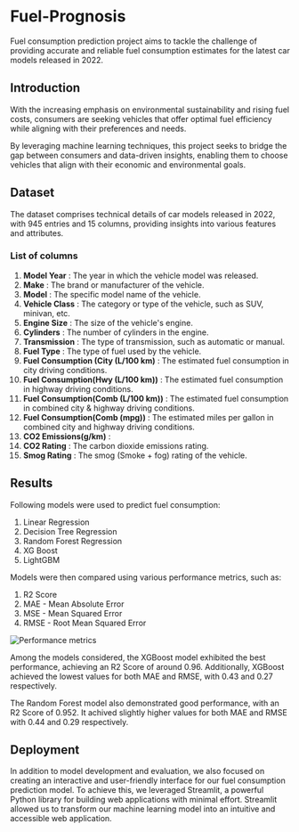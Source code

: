 # Fuel-Prognosis
Fuel consumption prediction project aims to tackle the challenge of providing accurate and reliable fuel consumption estimates for the latest car models released in 2022. 

## Introduction
With the increasing emphasis on environmental sustainability and rising fuel costs, consumers are seeking vehicles that offer optimal fuel efficiency while aligning with their preferences and needs.


 By leveraging machine learning techniques, this project seeks to bridge the gap between consumers and data-driven insights, enabling them to choose vehicles that align with their economic and environmental goals.

## Dataset
The dataset comprises technical details of car models released in 2022, with 945 entries and 15 columns, providing insights into various features and attributes.

### List of columns
1) **Model Year** : The year in which the vehicle model was released.
2) **Make**  : The brand or manufacturer of the vehicle.
3) **Model** : The specific model name of the vehicle.
4) **Vehicle Class** : The category or type of the vehicle, such as SUV, minivan, etc.
5) **Engine Size**  : The size of the vehicle's engine.
6) **Cylinders** : The number of cylinders in the engine.
7) **Transmission** : The type of transmission, such as automatic or manual.
8) **Fuel Type** : The type of fuel used by the vehicle.
9) **Fuel Consumption (City (L/100 km)** : The estimated fuel consumption in city driving conditions.
10) **Fuel Consumption(Hwy (L/100 km))** : The estimated fuel consumption in highway driving conditions.
11) **Fuel Consumption(Comb (L/100 km))** : The estimated fuel consumption in combined city & highway driving conditions.
12) **Fuel Consumption(Comb (mpg))** : The estimated miles per gallon in combined city and highway driving conditions.
13) **CO2 Emissions(g/km)**  :
14) **CO2 Rating** : The carbon dioxide emissions rating.
15) **Smog Rating** : The smog (Smoke + fog) rating of the vehicle.


## Results
Following models were used to predict fuel consumption:

1) Linear Regression
2) Decision Tree Regression
3) Random Forest Regression
4) XG Boost
5) LightGBM

Models were then compared using various performance metrics, such as:
1) R2 Score
2) MAE - Mean Absolute Error
3) MSE - Mean Squared Error
4) RMSE - Root Mean Squared Error


![Performance metrics](https://github.com/Abhilash1781/Fuel-Prognosis/assets/72621930/f7bf6bda-a778-41c9-bb61-c60ccd6ace0d)


Among the models considered, the XGBoost model exhibited the best performance, achieving an R2 Score of around 0.96. Additionally, XGBoost achieved the lowest values for both MAE and RMSE, with 0.43 and 0.27 respectively.


The Random Forest model also demonstrated good performance, with an R2 Score of 0.952. It achived slightly higher values for both MAE and RMSE with 0.44 and 0.29 respectively.

## Deployment
In addition to model development and evaluation, we also focused on creating an interactive and user-friendly interface for our fuel consumption prediction model. To achieve this, we leveraged Streamlit, a powerful Python library for building web applications with minimal effort. Streamlit allowed us to transform our machine learning model into an intuitive and accessible web application.










